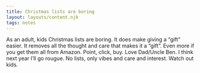 ```yaml
---
title: Christmas lists are boring
layout: layouts/content.njk
tags: notes
---
```

As an adult, kids Christmas lists are boring. It does make giving a “gift” easier. It removes all the thought and care that makes it a “gift”. Even more if you get them all from Amazon. Point, click, buy. Love Dad/Uncle Ben.
I think next year I’ll go rougue. No lists, only vibes and care and interest. Watch out kids.